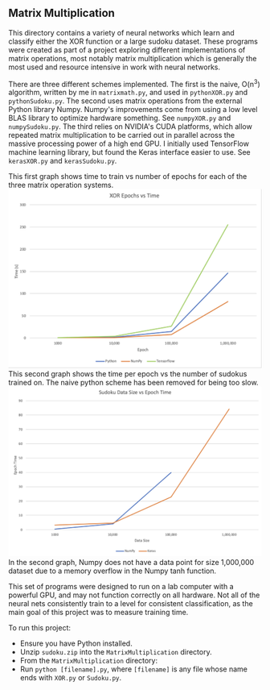 ## Matrix Multiplication

This directory contains a variety of neural networks which learn and classify either the XOR function or a large sudoku dataset. These programs were created as part of a project exploring different implementations of matrix operations, most notably matrix multiplication which is generally the most used and resource intensive in work with neural networks. 

There are three different schemes implemented. The first is the naive, O(n<sup>3</sup>) algorithm, written by me in `matrixmath.py`, and used in `pythonXOR.py` and `pythonSudoku.py`. The second uses matrix operations from the external Python library Numpy. Numpy's improvements come from using a low level BLAS library to optimize hardware something. See `numpyXOR.py` and `numpySudoku.py`. The third relies on NVIDIA's CUDA platforms, which allow repeated matrix multiplication to be carried out in parallel across the massive processing power of a high end GPU. I initially used TensorFlow machine learning library, but found the Keras interface easier to use. See `kerasXOR.py` and `kerasSudoku.py`.

This first graph shows time to train vs number of epochs for each of the three matrix operation systems.
![XOR Graph](XORGraph.png?raw=true)
This second graph shows the time per epoch vs the number of sudokus trained on. The naive python scheme has been removed for being too slow.
![Sudoku Graph](SudokuGraph.png?raw=true)
In the second graph, Numpy does not have a data point for size 1,000,000 dataset due to a memory overflow in the Numpy tanh function.

This set of programs were designed to run on a lab computer with a powerful GPU, and may not function correctly on all hardware. Not all of the neural nets consistently train to a level for consistent classification, as the main goal of this project was to measure training time.

To run this project:

- Ensure you have Python installed.
- Unzip `sudoku.zip` into the `MatrixMultiplication` directory.
- From the `MatrixMultiplication` directory:
- Run `python [filename].py`, where `[filename]` is any file whose name ends with `XOR.py` or `Sudoku.py`.
